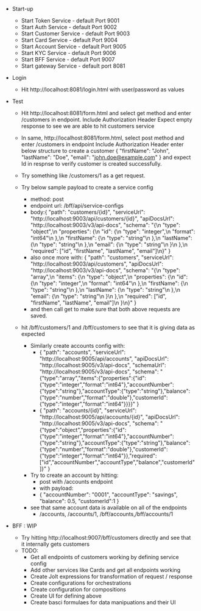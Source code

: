 * Start-up
  * Start Token Service - default Port 9001
  * Start Auth Service - default Port 9002
  * Start Customer Service - default Port 9003
  * Start Card Service - default Port 9004
  * Start Account Service - default Port 9005
  * Start KYC Service - default Port 9006
  * Start BFF Service - default Port 9007
  * Start gateway Service - default port 8081
* Login 
  * Hit http://localhost:8081/login.html with user/password as values
* Test
  * Hit http://localhost:8081/form.html and select get method and enter /customers in endpoint.
  Include Authorization Header
  Expect empty response to see we are able to hit customers service

  * In same, http://localhost:8081/form.html, select post method and enter /customers in endpoint
  Include Authorization Header
  enter below structure to create a customer
  {
  "firstName": "John",
  "lastName": "Doe",
  "email": "john.doe@example.com"
  }
  and expect Id in respnse to verify customer is created successfully.

  * Try something like /customers/1 as a get request.
  * Try below sample payload to create a service config
    * method: post
    * endpoint url: /bff/api/service-configs
    * body:{
      "path": "customers/{id}",
      "serviceUrl": "http://localhost:9003/api/customers/{id}",
      "apiDocsUrl": "http://localhost:9003/v3/api-docs",
      "schema": "{\n  \"type\": \"object\",\n  \"properties\": {\n    \"id\": {\n      \"type\": \"integer\",\n      \"format\": \"int64\"\n    },\n    \"firstName\": {\n      \"type\": \"string\"\n    },\n    \"lastName\": {\n      \"type\": \"string\"\n    },\n    \"email\": {\n      \"type\": \"string\"\n    }\n  },\n  \"required\": [\"id\", \"firstName\", \"lastName\", \"email\"]\n}"
      }
    * also once more with:
      {
      "path": "customers",
      "serviceUrl": "http://localhost:9003/api/customers",
      "apiDocsUrl": "http://localhost:9003/v3/api-docs",
      "schema": "{\n  \"type\": \"array\",\n  \"items\": {\n    \"type\": \"object\",\n    \"properties\": {\n      \"id\": {\n        \"type\": \"integer\",\n        \"format\": \"int64\"\n      },\n      \"firstName\": {\n        \"type\": \"string\"\n      },\n      \"lastName\": {\n        \"type\": \"string\"\n      },\n      \"email\": {\n        \"type\": \"string\"\n      }\n    },\n    \"required\": [\"id\", \"firstName\", \"lastName\", \"email\"]\n  }\n}"
      }
    * and then call get to make sure that both above requests are saved.
  * hit /bff/customers/1 and /bff/customers to see that it is giving data as expected
    * Similarly create accounts config with:
      * {
        "path": "accounts",
        "serviceUrl": "http://localhost:9005/api/accounts",
        "apiDocsUrl": "http://localhost:9005/v3/api-docs",
        "schemaUrl": "http://localhost:9005/v3/api-docs",
        "schema": "{\"type\":\"array\",\"items\":{\"properties\":{\"id\":{\"type\":\"integer\",\"format\":\"int64\"},\"accountNumber\":{\"type\":\"string\"},\"accountType\":{\"type\":\"string\"},\"balance\":{\"type\":\"number\",\"format\":\"double\"},\"customerId\":{\"type\":\"integer\",\"format\":\"int64\"}}}}"
        }
      * {
        "path": "accounts/{id}",
        "serviceUrl": "http://localhost:9005/api/accounts/{id}",
        "apiDocsUrl": "http://localhost:9005/v3/api-docs",
        "schema": "{\"type\":\"object\",\"properties\":{\"id\":{\"type\":\"integer\",\"format\":\"int64\"},\"accountNumber\":{\"type\":\"string\"},\"accountType\":{\"type\":\"string\"},\"balance\":{\"type\":\"number\",\"format\":\"double\"},\"customerId\":{\"type\":\"integer\",\"format\":\"int64\"}},\"required\":[\"id\",\"accountNumber\",\"accountType\",\"balance\",\"customerId\"]}"
        }
    * Try to create an account by hitting:
      * post with /accounts endpoint
      * with payload:
      * {
        "accountNumber": "0001",
        "accountType": "savings",
        "balance": 0.5,
        "customerId":1
        }
    * see that same account data is available on all of the endpoints 
      * /accounts, /accounts/1, /bff/accounts,/bff/accounts/1

* BFF : WIP
  * Try hitting http://localhost:9007/bff/customers directly and see that it internally gets customers
  * TODO:
    * Get all endpoints of customers working by defining service config
    * Add other services like Cards and get all endpoints working
    * Create Jolt expressions for transformation of request / response
    * Create configurations for orchestrations 
    * Create configuration for compositions
    * Create UI for defining above
    * Create basci formulaes for data manipuations and their UI